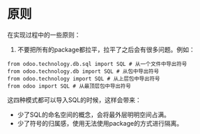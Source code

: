 # 原则

在实现过程中的一些原则：
1. 不要把所有的package都拉平，拉平了之后会有很多问题。例如：
```python3
from odoo.technology.db.sql import SQL # 从一个文件中导出符号
from odoo.technology.db import SQL # 从包中导出符号
from odoo.technology import SQL # 从上层包中导出符号
from odoo import SQL # 从最顶层包中导出符号
```
这四种模式都可以导入SQL的时候，这样会带来：

  - 少了SQL的命名空间的概念，会将最外层明明空间占满。
  - 少了符号的归属感，使用无法使用package的方式进行隔离。
